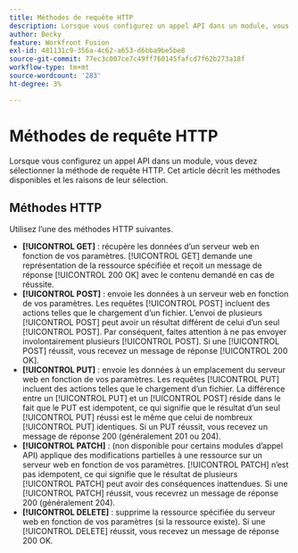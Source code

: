 ```yaml
---
title: Méthodes de requête HTTP
description: Lorsque vous configurez un appel API dans un module, vous devez sélectionner la méthode de requête HTTP. Cet article décrit les méthodes disponibles et les raisons de leur sélection.
author: Becky
feature: Workfront Fusion
exl-id: 481131c9-356a-4c62-a653-d6bba9be5be8
source-git-commit: 77ec3c007ce7c49ff760145fafcd7f62b273a18f
workflow-type: tm+mt
source-wordcount: '283'
ht-degree: 3%

---
```


# Méthodes de requête HTTP

Lorsque vous configurez un appel API dans un module, vous devez sélectionner la méthode de requête HTTP. Cet article décrit les méthodes disponibles et les raisons de leur sélection.

## Méthodes HTTP

Utilisez l’une des méthodes HTTP suivantes.

* **[!UICONTROL GET]** : récupère les données d’un serveur web en fonction de vos paramètres. [!UICONTROL GET] demande une représentation de la ressource spécifiée et reçoit un message de réponse [!UICONTROL 200 OK] avec le contenu demandé en cas de réussite.
* **[!UICONTROL POST]** : envoie les données à un serveur web en fonction de vos paramètres. Les requêtes [!UICONTROL POST] incluent des actions telles que le chargement d’un fichier. L’envoi de plusieurs [!UICONTROL POST] peut avoir un résultat différent de celui d’un seul [!UICONTROL POST]. Par conséquent, faites attention à ne pas envoyer involontairement plusieurs [!UICONTROL POST]. Si une [!UICONTROL POST] réussit, vous recevez un message de réponse [!UICONTROL 200 OK].
* **[!UICONTROL PUT]** : envoie les données à un emplacement du serveur web en fonction de vos paramètres. Les requêtes [!UICONTROL PUT] incluent des actions telles que le chargement d’un fichier. La différence entre un [!UICONTROL PUT] et un [!UICONTROL POST] réside dans le fait que le PUT est idempotent, ce qui signifie que le résultat d’un seul [!UICONTROL PUT] réussi est le même que celui de nombreux [!UICONTROL PUT] identiques. Si un PUT réussit, vous recevez un message de réponse 200 (généralement 201 ou 204).
* **[!UICONTROL PATCH]** : (non disponible pour certains modules d’appel API) applique des modifications partielles à une ressource sur un serveur web en fonction de vos paramètres. [!UICONTROL PATCH] n’est pas idempotent, ce qui signifie que le résultat de plusieurs [!UICONTROL PATCH] peut avoir des conséquences inattendues. Si une [!UICONTROL PATCH] réussit, vous recevrez un message de réponse 200 (généralement 204).
* **[!UICONTROL DELETE]** : supprime la ressource spécifiée du serveur web en fonction de vos paramètres (si la ressource existe). Si une [!UICONTROL DELETE] réussit, vous recevez un message de réponse 200 OK.

